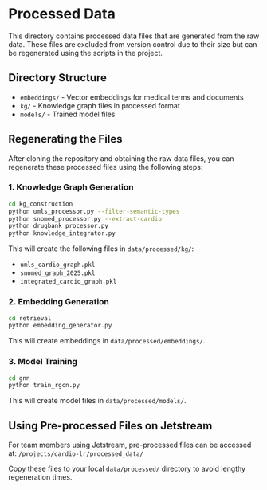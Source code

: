 # Processed Data

This directory contains processed data files that are generated from the raw data. These files are excluded from version control due to their size but can be regenerated using the scripts in the project.

## Directory Structure

- `embeddings/` - Vector embeddings for medical terms and documents
- `kg/` - Knowledge graph files in processed format
- `models/` - Trained model files

## Regenerating the Files

After cloning the repository and obtaining the raw data files, you can regenerate these processed files using the following steps:

### 1. Knowledge Graph Generation

```bash
cd kg_construction
python umls_processor.py --filter-semantic-types
python snomed_processor.py --extract-cardio
python drugbank_processor.py
python knowledge_integrator.py
```

This will create the following files in `data/processed/kg/`:
- `umls_cardio_graph.pkl`
- `snomed_graph_2025.pkl`
- `integrated_cardio_graph.pkl`

### 2. Embedding Generation

```bash
cd retrieval
python embedding_generator.py
```

This will create embeddings in `data/processed/embeddings/`.

### 3. Model Training

```bash
cd gnn
python train_rgcn.py
```

This will create model files in `data/processed/models/`.

## Using Pre-processed Files on Jetstream

For team members using Jetstream, pre-processed files can be accessed at:
`/projects/cardio-lr/processed_data/`

Copy these files to your local `data/processed/` directory to avoid lengthy regeneration times.